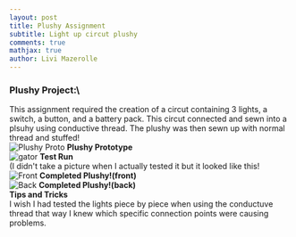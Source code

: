 ```yaml
---
layout: post
title: Plushy Assignment
subtitle: Light up circut plushy
comments: true
mathjax: true
author: Livi Mazerolle
---
```

### **Plushy Project:**\
This assignment required the creation of a circut containing 3 lights, a switch, a button, and a battery pack. This circut connected and sewn into a plsuhy using conductive thread. The plushy was then sewn up with normal thread and stuffed!\
![Plushy Proto](https://lpm3-ccbp.github.io/assets/img/layout.HEIC)
**Plushy Prototype**\
![gator](https://lpm3-ccbp.github.io/assets/img/gator.HEIC)
**Test Run**\
(I didn't take a picture when I actually tested it but it looked like this!\
![Front](https://lpm3-ccbp.github.io/assets/img/front.plushy.HEIC)
**Completed Plushy!(front)**\
![Back](https://lpm3-ccbp.github.io/assets/img/back.plushy.HEIC)
**Completed Plushy!(back)**\
**Tips and Tricks**\
I wish I had tested the lights piece by piece when using the conductuve thread that way I knew which specific connection points were causing problems.

